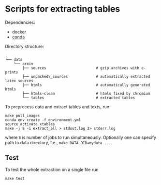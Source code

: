 # Scripts for extracting tables

Dependencies:
 * docker
 * [conda](https://www.anaconda.com/distribution/)

Directory structure:
```
.
└── data
    └── arxiv
        ├── sources                       # gzip archives with e-prints
        ├── unpacked\_sources             # automatically extracted latex sources
        ├── htmls                         # automatically generated htmls
        ├── htmls-clean                   # htmls fixed by chromium
        └── tables                        # extracted tables
```


To preprocess data and extract tables and texts, run:
```
make pull_images
conda env create -f environment.yml
source activate xtables
make -j 8 -i extract_all > stdout.log 2> stderr.log
```
where `8` is number of jobs to run simultaneously. Optionally one can specify path to data directory, f.e., `make DATA_DIR=mydata ...`.

## Test
To test the whole extraction on a single file run
```
make test
```
